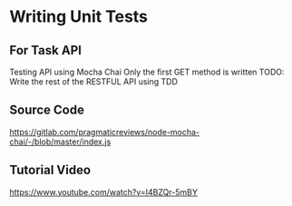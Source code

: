 # Writing Unit Tests
## For Task API

Testing API using Mocha Chai
Only the first GET method is written
TODO: Write the rest of the RESTFUL API using TDD

## Source Code
https://gitlab.com/pragmaticreviews/node-mocha-chai/-/blob/master/index.js

## Tutorial Video
https://www.youtube.com/watch?v=I4BZQr-5mBY
